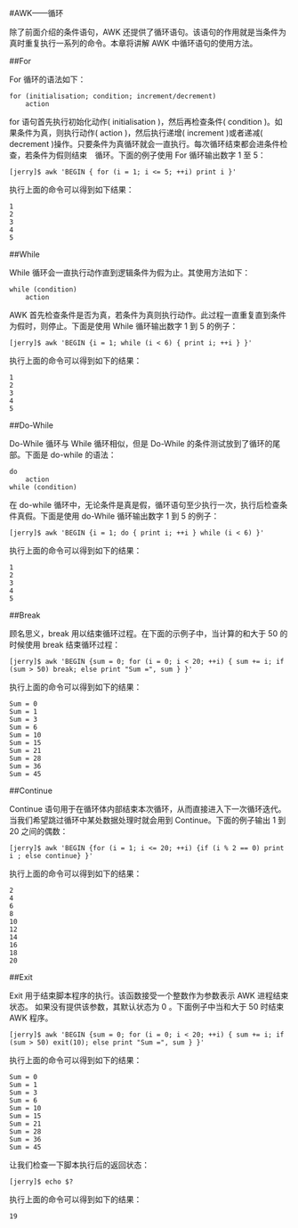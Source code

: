 #AWK——循环　　

除了前面介绍的条件语句，AWK 还提供了循环语句。该语句的作用就是当条件为真时重复执行一系列的命令。本章将讲解 AWK 中循环语句的使用方法。

##For 

For 循环的语法如下：  

```
for (initialisation; condition; increment/decrement)
    action
```  

for 语句首先执行初始化动作( initialisation )，然后再检查条件( condition )。如果条件为真，则执行动作( action )，然后执行递增( increment )或者递减( decrement )操作。只要条件为真循环就会一直执行。每次循环结束都会进条件检查，若条件为假则结束　循环。下面的例子使用 For 循环输出数字 1 至 5：  

```
[jerry]$ awk 'BEGIN { for (i = 1; i <= 5; ++i) print i }'
```   

执行上面的命令可以得到如下结果：  

```
1
2
3
4
5
```  

##While

While 循环会一直执行动作直到逻辑条件为假为止。其使用方法如下：  

```
while (condition)
    action
```  

AWK 首先检查条件是否为真，若条件为真则执行动作。此过程一直重复直到条件为假时，则停止。下面是使用 While 循环输出数字 1 到 5 的例子：  

```
[jerry]$ awk 'BEGIN {i = 1; while (i < 6) { print i; ++i } }'
```   

执行上面的命令可以得到如下的结果：  

```
1
2
3
4
5
```  

##Do-While 

Do-While 循环与 While 循环相似，但是 Do-While 的条件测试放到了循环的尾部。下面是 do-while 的语法：  

```
do
    action
while (condition)
```  

在 do-while 循环中，无论条件是真是假，循环语句至少执行一次，执行后检查条件真假。下面是使用 do-While 循环输出数字 1 到 5 的例子：  

```
[jerry]$ awk 'BEGIN {i = 1; do { print i; ++i } while (i < 6) }'
```   

执行上面的命令可以得到如下的结果：  

```
1
2
3
4
5
``` 

##Break

顾名思义，break 用以结束循环过程。在下面的示例子中，当计算的和大于 50 的时候使用 break 结束循环过程：  

```
[jerry]$ awk 'BEGIN {sum = 0; for (i = 0; i < 20; ++i) { sum += i; if (sum > 50) break; else print "Sum =", sum } }'
```   

执行上面的命令可以得到如下的结果：  

```
Sum = 0
Sum = 1
Sum = 3
Sum = 6
Sum = 10
Sum = 15
Sum = 21
Sum = 28
Sum = 36
Sum = 45
``` 

##Continue

Continue 语句用于在循环体内部结束本次循环，从而直接进入下一次循环迭代。当我们希望跳过循环中某处数据处理时就会用到 Continue。下面的例子输出 1 到 20 之间的偶数：  

```
[jerry]$ awk 'BEGIN {for (i = 1; i <= 20; ++i) {if (i % 2 == 0) print i ; else continue} }'
```   

执行上面的命令可以得到如下的结果：  

```
2
4
6
8
10
12
14
16
18
20
``` 

##Exit

Exit 用于结束脚本程序的执行。该函数接受一个整数作为参数表示 AWK 进程结束状态。 如果没有提供该参数，其默认状态为 0 。下面例子中当和大于 50 时结束 AWK 程序。  

```
[jerry]$ awk 'BEGIN {sum = 0; for (i = 0; i < 20; ++i) { sum += i; if (sum > 50) exit(10); else print "Sum =", sum } }'
```   

执行上面的命令可以得到如下的结果：  

```
Sum = 0
Sum = 1
Sum = 3
Sum = 6
Sum = 10
Sum = 15
Sum = 21
Sum = 28
Sum = 36
Sum = 45
```  

让我们检查一下脚本执行后的返回状态：  

```
[jerry]$ echo $?
```   

执行上面的命令可以得到如下的结果：  

```
19
```
